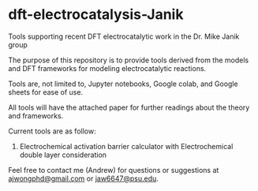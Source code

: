 # dft-electrocatalysis-Janik
 Tools supporting recent DFT electrocatalytic work in the Dr. Mike Janik group

The purpose of this repository is to provide tools derived from the models and DFT frameworks for modeling electrocatalytic reactions. 

Tools are, not limited to, Jupyter notebooks, Google colab, and Google sheets for ease of use.

All tools will have the attached paper for further readings about the theory and frameworks.

Current tools are as follow:
1. Electrochemical activation barrier calculator with Electrochemical double layer consideration

Feel free to contact me (Andrew) for questions or suggestions at ajwongphd@gmail.com or jaw6647@psu.edu.
